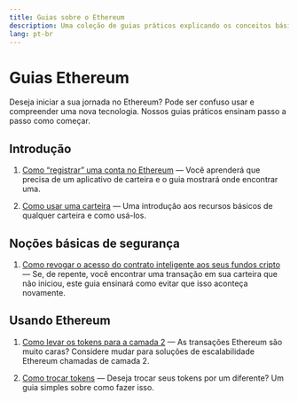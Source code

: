 ```yaml
---
title: Guias sobre o Ethereum
description: Uma coleção de guias práticos explicando os conceitos básicos de como usar o Ethereum para iniciantes.
lang: pt-br
---
```


# Guias Ethereum

Deseja iniciar a sua jornada no Ethereum? Pode ser confuso usar e compreender uma nova tecnologia. Nossos guias práticos ensinam passo a passo como começar.

## Introdução

1. [Como “registrar” uma conta no Ethereum](/guides/how-to-register-an-ethereum-account/) — Você aprenderá que precisa de um aplicativo de carteira e o guia mostrará onde encontrar uma.

2. [Como usar uma carteira](/guides/how-to-use-a-wallet/) — Uma introdução aos recursos básicos de qualquer carteira e como usá-los.

## Noções básicas de segurança

1. [Como revogar o acesso do contrato inteligente aos seus fundos cripto](/guides/how-to-revoke-token-access/) — Se, de repente, você encontrar uma transação em sua carteira que não iniciou, este guia ensinará como evitar que isso aconteça novamente.

## Usando Ethereum

1. [Como levar os tokens para a camada 2](/guides/how-to-use-a-bridge/) — As transações Ethereum são muito caras? Considere mudar para soluções de escalabilidade Ethereum chamadas de camada 2.

2. [Como trocar tokens](/guides/how-to-swap-tokens/) — Deseja trocar seus tokens por um diferente? Um guia simples sobre como fazer isso.
